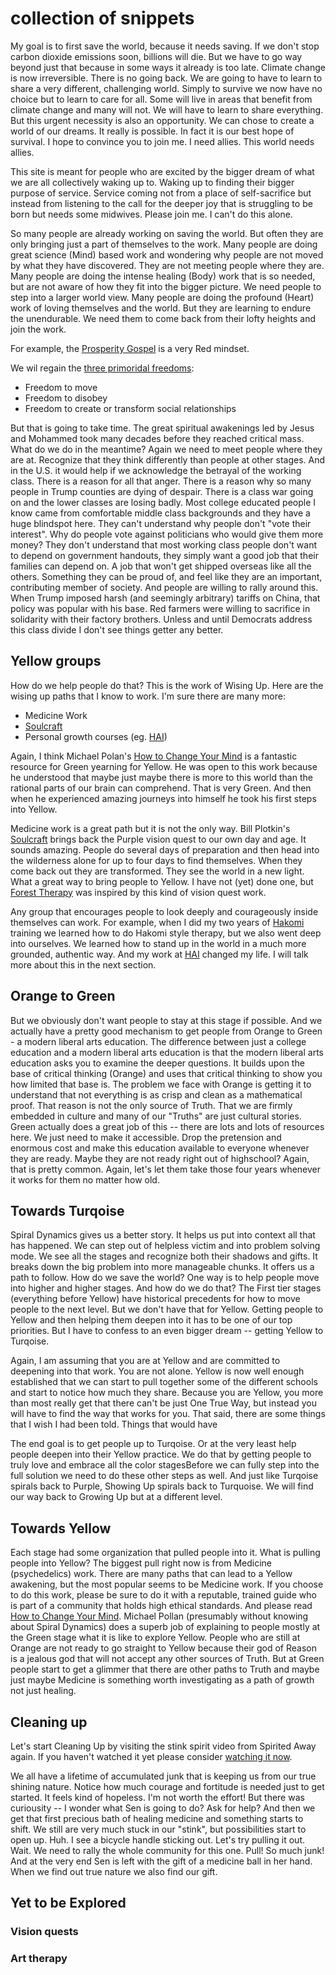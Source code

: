 # collection of snippets

My goal is to first save the world, because it needs saving. If we don't stop carbon dioxide emissions soon, billions will die. But we have to go way beyond just that because in some ways it already is too late. Climate change is now irreversible. There is no going back. We are going to have to learn to share a very different, challenging world. Simply to survive we now have no choice but to learn to care for all. Some will live in areas that benefit from climate change and many will not. We will have to learn to share everything. But this urgent necessity is also an opportunity. We can chose to create a world of our dreams. It really is possible. In fact it is our best hope of survival. I hope to convince you to join me. I need allies. This world needs allies.

 This site is meant for people who are excited by the bigger dream of what we are all collectively waking up to. Waking up to finding their bigger purpose of service. Service coming not from a place of self-sacrifice but instead from listening to the call for the deeper joy that is struggling to be born but needs some midwives.  Please join me. I can't do this alone.

So many people are already working on saving the world. But often they are only bringing just a part of themselves to the work. Many people are doing great science (Mind) based work and wondering why people are not moved by what they have discovered. They are not meeting people where they are. Many people are doing the intense healing (Body) work that is so needed, but are not aware of how they fit into the bigger picture. We need people to step into a larger world view.  Many people are doing the profound (Heart) work of loving themselves and the world. But they are learning to endure the unendurable. We need them to come back from their lofty heights and join the work.

For example, the [Prosperity Gospel](https://en.wikipedia.org/wiki/Prosperity_theology) is a very Red mindset.

We wil regain the [three primoridal freedoms](https://en.wikipedia.org/wiki/The_Dawn_of_Everything):

* Freedom to move
* Freedom to disobey
* Freedom to create or transform social relationships

But that is going to take time. The great spiritual awakenings led by Jesus and Mohammed took many decades before they reached critical mass. What do we do in the meantime? Again we need to meet people where they are at. Recognize that they think differently than people at other stages. And in the U.S. it would help if we acknowledge the betrayal of the working class. There is a reason for all that anger. There is a reason why so many people in Trump counties are dying of despair. There is a class war going on and the lower classes are losing badly. Most college educated people I know came from comfortable middle class backgrounds and they have a huge blindspot here. They can't understand why people don't "vote their interest". Why do people vote against politicians who would give them more money? They don't understand that most working class people don't want to depend on government handouts, they simply want a good job that their families can depend on. A job that won't get shipped overseas like all the others. Something they can be proud of, and feel like they are an important, contributing member of society. And people are willing to rally around this. When Trump imposed harsh (and seemingly arbitrary) tariffs on China, that policy was popular with his base. Red farmers were willing to sacrifice in solidarity with their factory brothers. Unless and until Democrats address this class divide I don't see things getter any better.

## Yellow groups

How do we help people do that? This is the work of Wising Up. Here are the wising up paths that I know to work. I'm sure there are many more:

* Medicine Work
* [Soulcraft](https://www.animas.org/books/soulcraft/)
* Personal growth courses (eg. [HAI](https://www1.hai.org/))

Again, I think Michael Polan's [How to Change Your Mind](https://en.wikipedia.org/wiki/How_to_Change_Your_Mind) is a fantastic resource for Green yearning for Yellow. He was open to this work because he understood that maybe just maybe there is more to this world than the rational parts of our brain can comprehend. That is very Green. And then when he experienced amazing journeys into himself he took his first steps into Yellow.

Medicine work is a great path but it is not the only way. Bill Plotkin's [Soulcraft](https://www.animas.org/books/soulcraft/) brings back the Purple vision quest to our own day and age. It sounds amazing. People do several days of preparation and then head into the wilderness alone for up to four days to find themselves. When they come back out they are transformed. They see the world in a new light. What a great way to bring people to Yellow. I have not (yet) done one, but [Forest Therapy](https://www.natureandforesttherapy.org/) was inspired by this kind of vision quest work.

Any group that encourages people to look deeply and courageously inside themselves can work. For example, when I did my two years of [Hakomi](https://hakomiinstitute.com/) training we learned how to do Hakomi style therapy, but we also went deep into ourselves. We learned how to stand up in the world in a much more grounded, authentic way. And my work at [HAI](https://www1.hai.org/) changed my life. I will talk more about this in the next section.

## Orange to Green

But we obviously don't want people to stay at this stage if possible. And we actually have a pretty good mechanism to get people from Orange to Green - a modern liberal arts education. The difference between just a college education and a modern liberal arts education is that the modern liberal arts education asks you to examine the deeper questions. It builds upon the base of critical thinking (Orange) and uses that critical thinking to show you how limited that base is. The problem we face with Orange is getting it to understand that not everything is as crisp and clean as a mathematical proof. That reason is not the only source of Truth. That we are firmly embedded in culture and many of our "Truths" are just cultural stories. Green actually does a great job of this -- there are lots and lots of resources here. We just need to make it accessible. Drop the pretension and enormous cost and make this education available to everyone whenever they are ready. Maybe they are not ready right out of highschool? Again, that is pretty common. Again, let's let them take those four years whenever it works for them no matter how old.

## Towards Turqoise

Spiral Dynamics gives us a better story. It helps us put into context all that has happened. We can step out of helpless victim and into problem solving mode. We see all the stages and recognize both their shadows and gifts. It breaks down the big problem into more manageable chunks. It offers us a path to follow. How do we save the world? One way is to help people move into higher and higher stages. And how do we do that? The First tier stages (everything before Yellow) have historical precedents for how to move people to the next level. But we don't have that for Yellow. Getting people to Yellow and then helping them deepen into it has to be one of our top priorities. But I have to confess to an even bigger dream -- getting Yellow to Turqoise.

Again, I am assuming that you are at Yellow and are committed to deepening into that work. You are not alone. Yellow is now well enough established that we can start to pull together some of the different schools and start to notice how much they share. Because you are Yellow, you more than most really get that there can't be just One True Way, but instead you will have to find the way that works for you. That said, there are some things that I wish I had been told. Things that would have

The end goal is to get people up to Turqoise. Or at the very least help people deepen into their Yellow practice. We do that by getting people to truly love and embrace all the color stagesBefore we can fully step into the full solution we need to do these other steps as well. And just like Turqoise spirals back to Purple, Showing Up spirals back to Turquoise. We will find our way back to Growing Up but at a different level.

## Towards Yellow

Each stage had some organization that pulled people into it. What is pulling people into Yellow? The biggest pull right now is from Medicine (psychedelics) work. There are many paths that can lead to a Yellow awakening, but the most popular seems to be Medicine work. If you choose to do this work, please be sure to do it with a reputable, trained guide who is part of a community that holds high ethical standards. And please read [How to Change Your Mind](https://en.wikipedia.org/wiki/How_to_Change_Your_Mind#:~:text=8%20.P65%202018-,How%20to%20Change%20Your%20Mind%3A%20What%20the%20New%20Science%20of,New%20York%20Times%20best%2Dseller.). Michael Pollan (presumably without knowing about Spiral Dynamics) does a superb job of explaining to people mostly at the Green stage what it is like to explore Yellow. People who are still at Orange are not ready to go straight to Yellow because their god of Reason is a jealous god that will not accept any other sources of Truth. But at Green people start to get a glimmer that there are other paths to Truth and maybe just maybe Medicine is something worth investigating as a path of growth not just healing.

## Cleaning up

Let's start Cleaning Up by visiting the stink spirit video from Spirited Away again. If you haven't watched it yet please consider [watching it now](https://www.facebook.com/FansOfStudioGhibli/videos/spirited-away-bathhouse-clip/493650414055324/).

We all have a lifetime of accumulated junk that is keeping us from our true shining nature. Notice how much courage and fortitude is needed just to get started. It feels kind of hopeless. I'm not worth the effort! But there was curiousity -- I wonder what Sen is going to do? Ask for help? And then we get that first precious bath of healing medicine and something starts to shift. We still are very much stuck in our "stink", but possibilities start to open up. Huh. I see a bicycle handle sticking out. Let's try pulling it out. Wait. We need to rally the whole community for this one. Pull! So much junk! And at the very end Sen is left with the gift of a medicine ball in her hand. When we find out true nature we also find our gift.

## Yet to be Explored

### Vision quests

### Art therapy
